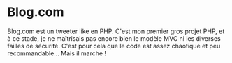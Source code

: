 # Blog.com
Blog.com est un tweeter like en PHP. C'est mon premier gros projet PHP, et à ce stade, je ne maîtrisais pas encore bien le modèle MVC ni les diverses failles de sécurité. C'est pour cela que le code est assez chaotique et peu recommandable... Mais il marche !
